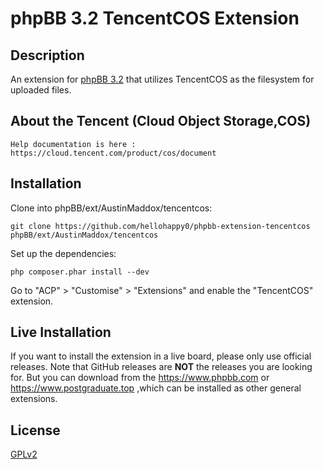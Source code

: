 # phpBB 3.2 TencentCOS Extension

## Description

An extension for [phpBB 3.2](https://www.phpbb.com) that utilizes TencentCOS as the filesystem for uploaded files.

## About the Tencent (Cloud Object Storage,COS)

    Help documentation is here :  https://cloud.tencent.com/product/cos/document

## Installation

Clone into phpBB/ext/AustinMaddox/tencentcos:

    git clone https://github.com/hellohappy0/phpbb-extension-tencentcos phpBB/ext/AustinMaddox/tencentcos

Set up the dependencies:

    php composer.phar install --dev

Go to "ACP" > "Customise" > "Extensions" and enable the "TencentCOS" extension.

## Live Installation

If you want to install the extension in a live board, please only use official releases.
Note that GitHub releases are **NOT** the releases you are looking for.
But you can download from the https://www.phpbb.com or https://www.postgraduate.top ,which can be installed as other general extensions.


## License

[GPLv2](license.txt)
